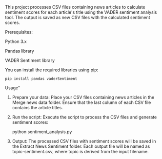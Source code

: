 This project processes CSV files containing news articles to calculate sentiment scores for each article's title using the VADER sentiment analysis tool. The output is saved as new CSV files with the calculated sentiment scores.

Prerequisites:

Python 3.x

Pandas library

VADER Sentiment library

You can install the required libraries using pip:

    pip install pandas vaderSentiment

Usage"

1. Prepare your data: Place your CSV files containing news articles in the Merge news data folder. Ensure that the last column of each CSV file contains the article titles.

2. Run the script: Execute the script to process the CSV files and generate sentiment scores:

   python sentiment_analysis.py

3. Output: The processed CSV files with sentiment scores will be saved in the Extract News Sentiment folder. Each output file will be named as topic-sentiment.csv, where topic is derived from the input filename.
